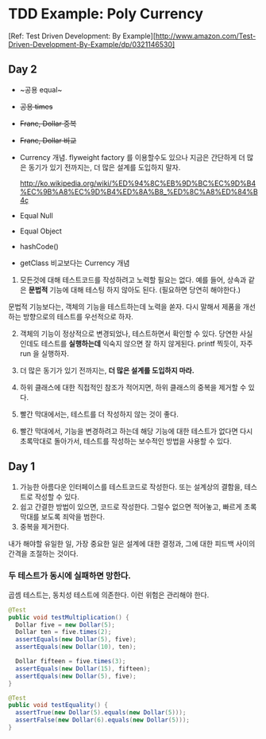 # TDD Example: Poly Currency

[Ref: Test Driven Development: By Example][http://www.amazon.com/Test-Driven-Development-By-Example/dp/0321146530]

## Day 2

- ~공용 equal~
- ~~공용 times~~
- ~~Franc, Dollar 중복~~
- ~~Franc, Dollar 비교~~

- Currency 개념. flyweight factory 를 이용할수도 있으나 지금은 간단하게
  더 많은 동기가 있기 전까지는, 더 많은 설계를 도입하지 말자.

  http://ko.wikipedia.org/wiki/%ED%94%8C%EB%9D%BC%EC%9D%B4%EC%9B%A8%EC%9D%B4%ED%8A%B8_%ED%8C%A8%ED%84%B4ç


- Equal Null
- Equal Object
- hashCode()

- getClass 비교보다는 Currency 개념


1. 모든것에 대해 테스트코드를 작성하려고 노력할 필요는 없다. 예를 들어, 상속과 같은 **문법적** 기능에 대해 테스팅 하지 않아도 된다. (필요하면 당연히 해야한다.)

문법적 기능보다는, 객체의 기능을 테스트하는데 노력을 쏟자. 다시 말해서 제품을 개선하는 방향으로의 테스트를 우선적으로 하자.

2. 객체의 기능이 정상적으로 변경되었나, 테스트하면서 확인할 수 있다. 당연한 사실인데도 테스트를 **실행하는데** 익숙지 않으면 잘 하지 않게된다. printf 찍듯이, 자주 run 을 실행하자.

3. 더 많은 동기가 있기 전까지는, **더 많은 설계를 도입하지 마라.**

4. 하위 클래스에 대한 직접적인 참조가 적어지면, 하위 클래스의 중복을 제거할 수 있다.

5. 빨간 막대에서는, 테스트를 더 작성하지 않는 것이 좋다.

6. 빨간 막대에서, 기능을 변경하려고 하는데 해당 기능에 대한 테스트가 없다면
다시 초록막대로 돌아가서, 테스트를 작성하는 보수적인 방법을 사용할 수 있다.

## Day 1

1. 가능한 아름다운 인터페이스를 테스트코드로 작성한다. 또는 설계상의 결함을, 테스트로 작성할 수 있다.
2. 쉽고 간결한 방법이 있으면, 코드로 작성한다. 그럴수 없으면 적어놓고, 빠르게 초록막대를 보도록 죄악을 범한다.
3. 중복을 제거한다.

내가 해야할 유일한 일, 가장 중요한 일은 설계에 대한 결정과, 그에 대한 피드백 사이의 간격을 조절하는 것이다.

### 두 테스트가 동시에 실패하면 망한다.

곱셈 테스트는, 동치성 테스트에 의존한다. 이런 위험은 관리해야 한다.

```java
@Test
public void testMultiplication() {
  Dollar five = new Dollar(5);
  Dollar ten = five.times(2);
  assertEquals(new Dollar(5), five);
  assertEquals(new Dollar(10), ten);

  Dollar fifteen = five.times(3);
  assertEquals(new Dollar(15), fifteen);
  assertEquals(new Dollar(5), five);
}

@Test
public void testEquality() {
  assertTrue(new Dollar(5).equals(new Dollar(5)));
  assertFalse(new Dollar(6).equals(new Dollar(5)));
}
```
